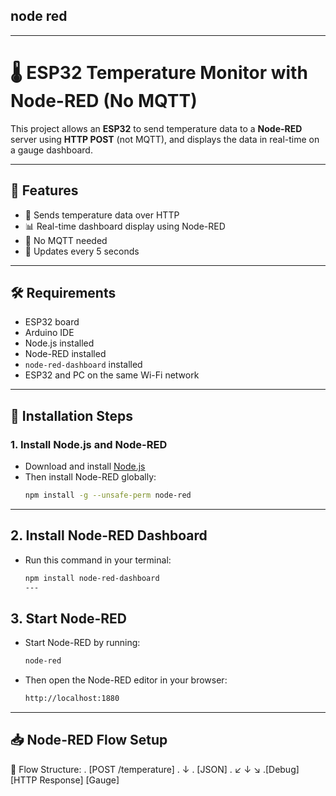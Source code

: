 ## node red
---
# 🌡️ ESP32 Temperature Monitor with Node-RED (No MQTT)

This project allows an **ESP32** to send temperature data to a **Node-RED** server using **HTTP POST** (not MQTT), and displays the data in real-time on a gauge dashboard.

---

## 🚀 Features

- 📡 Sends temperature data over HTTP
- 📊 Real-time dashboard display using Node-RED
- 🧠 No MQTT needed
- 🔄 Updates every 5 seconds

---

## 🛠️ Requirements

- ESP32 board
- Arduino IDE
- Node.js installed
- Node-RED installed
- `node-red-dashboard` installed
- ESP32 and PC on the same Wi-Fi network

---

## 🧰 Installation Steps

### 1. Install Node.js and Node-RED

- Download and install [Node.js](https://nodejs.org/)
- Then install Node-RED globally:
  ```bash
  npm install -g --unsafe-perm node-red
---
## 2. Install Node-RED Dashboard
- Run this command in your terminal:
    ```bash
   npm install node-red-dashboard
  ---
 ## 3. Start Node-RED
- Start Node-RED by running:
    ```bash
   node-red
- Then open the Node-RED editor in your browser:
     ```bash
  http://localhost:1880
---
  ## 📥 Node-RED Flow Setup
📌 Flow Structure:
 .  [POST /temperature]
  .       ↓
  .     [JSON]
  .     ↙   ↓   ↘
.[Debug] [HTTP Response] [Gauge]

  
